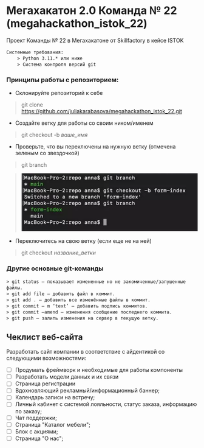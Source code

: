 # Мегахакатон 2.0 Команда № 22 (megahackathon_istok_22)

Проект Команды № 22 в Мегахакатоне от Skillfactory в кейсе ISTOK

```
Системные требования:
    > Python 3.11.* или ниже
    > Система контроля версий git 
```

### Принципы работы с репозиторием:
* Склонируйте репозиторий к себе
> git clone https://github.com/juliakarabasova/megahackathon_istok_22.git

* Создайте ветку для работы со своим ником/именем
> git checkout -b _ваше_имя_

* Проверьте, что вы переключены на нужную ветку (отмечена зеленым со звездочкой)
> git branch

> ![git_example.png](git_example.png) 

* Переключитесь на свою ветку (если еще не на ней)

> git checkout _название_ветки_

### Другие основные git-команды

```commandline
> git status — показывает измененные но не закомиченные/запушенные файлы. 
> git add file — добавить файл в коммит. 
> git add . — добавить все изменённые файлы в коммит. 
> git commit — m ‘text’ — добавить подпись коммитов. 
> git commit —amend — изменения сообщение последнего коммита.
> git push – залить изменения на сервер в текущую ветку.
```

## Чеклист веб-сайта

Разработать сайт компании в соответствие с айдентикой со следующими возможностями: 

- [ ] Продумать фреймворк и необходимые для работы компоненты
- [ ] Разработать модели данных и их связи
- [ ] Страница регистрации
- [ ] Вдохновляющий рекламный/информационный баннер;
- [ ] Календарь записи на встречу;
- [ ] Личный кабинет с системой лояльности, статус заказа, информацию по заказу; 
- [ ] Чат поддержки;
- [ ] Страница "Каталог мебели";
- [ ] Блок с акциями;
- [ ] Страница "О нас";
